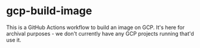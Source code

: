 # gcp-build-image
This is a GitHub Actions workflow to build an image on GCP. It's here for archival purposes - we don't currently have any GCP projects running that'd use it.
